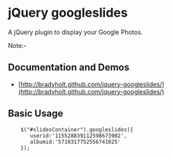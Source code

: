 jQuery googleslides  
===================
A jQuery plugin to display your Google Photos.

Note:-

Documentation and Demos
-----------------------
 - [http://bradyholt.github.com/jquery-googleslides/](http://bradyholt.github.com/jquery-googleslides/)

Basic Usage
-----------
    	$("#slidesContainer").googleslides({
           userid:'115528839112598673902', 
           albumid:'5710317752556741025'
        });

